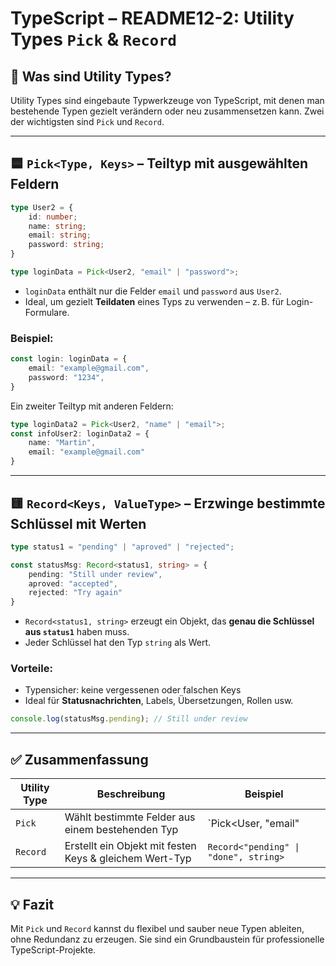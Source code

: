 
# TypeScript – README12-2: Utility Types `Pick` & `Record`

## 🔧 Was sind Utility Types?

Utility Types sind eingebaute Typwerkzeuge von TypeScript, mit denen man bestehende Typen gezielt verändern oder neu zusammensetzen kann. Zwei der wichtigsten sind `Pick` und `Record`.

---

## 🟦 `Pick<Type, Keys>` – Teiltyp mit ausgewählten Feldern

```ts
type User2 = {
    id: number;
    name: string;
    email: string;
    password: string;
}

type loginData = Pick<User2, "email" | "password">;
```

- `loginData` enthält nur die Felder `email` und `password` aus `User2`.
- Ideal, um gezielt **Teildaten** eines Typs zu verwenden – z. B. für Login-Formulare.

### Beispiel:

```ts
const login: loginData = {
    email: "example@gmail.com",
    password: "1234",
}
```

Ein zweiter Teiltyp mit anderen Feldern:

```ts
type loginData2 = Pick<User2, "name" | "email">;
const infoUser2: loginData2 = {
    name: "Martin",
    email: "example@gmail.com"
}
```

---

## 🟨 `Record<Keys, ValueType>` – Erzwinge bestimmte Schlüssel mit Werten

```ts
type status1 = "pending" | "aproved" | "rejected";

const statusMsg: Record<status1, string> = {
    pending: "Still under review",
    aproved: "accepted",
    rejected: "Try again"
}
```

- `Record<status1, string>` erzeugt ein Objekt, das **genau die Schlüssel aus `status1`** haben muss.
- Jeder Schlüssel hat den Typ `string` als Wert.

### Vorteile:
- Typensicher: keine vergessenen oder falschen Keys
- Ideal für **Statusnachrichten**, Labels, Übersetzungen, Rollen usw.

```ts
console.log(statusMsg.pending); // Still under review
```

---

## ✅ Zusammenfassung

| Utility Type | Beschreibung | Beispiel |
|--------------|--------------|----------|
| `Pick`       | Wählt bestimmte Felder aus einem bestehenden Typ | `Pick<User, "email" | "password">` |
| `Record`     | Erstellt ein Objekt mit festen Keys & gleichem Wert-Typ | `Record<"pending" \| "done", string>` |

---

## 💡 Fazit

Mit `Pick` und `Record` kannst du flexibel und sauber neue Typen ableiten, ohne Redundanz zu erzeugen. Sie sind ein Grundbaustein für professionelle TypeScript-Projekte.
